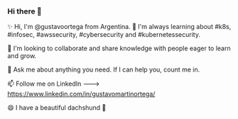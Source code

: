 ### Hi there 👋

✨ Hi, I'm @gustavoortega from Argentina.
🌱 I'm always learning about #k8s, #infosec, #awssecurity, #cybersecurity and #kubernetessecurity.

👯 I'm looking to collaborate and share knowledge with people eager to learn and grow.

💬 Ask me about anything you need. If I can help you, count me in.

📫 Follow me on LinkedIn ---> https://www.linkedin.com/in/gustavomartinortega/

😄 I have a beautiful dachshund 🐶
